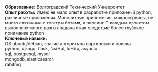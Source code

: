 <!--
- 🔭 I’m currently working on ...
- 🌱 I’m currently learning ...
- 👯 I’m looking to collaborate on ...
- 🤔 I’m looking for help with ...
- 💬 Ask me about ...
- 📫 How to reach me: ...
- 😄 Pronouns: ...
- ⚡ Fun fact: ...
-->
**Образование:** Волгоградский Технический Университет <br/> 
**Опыт работы:** Имею не мало опыт в разработке приложений python, различные приложения. Монолитные приложения, микросервисы, не много связанные с телегрм ботами, и парсинг. С каждым проектом выполнено много разных задача и как следствие более глубокое понимание python<br/> 
**Ключевые навыки:** <br/> 
  OS ubuntu/debian, знание алгоритмов сортировки и поиска<br/> 
  python, django, flask, fastApi, ioHttp, asyncio<br/> 
  sql, postgresql, mysql<br/> 
  mongodb, elasticsearch<br/> 
  rabitmq<br/> 
